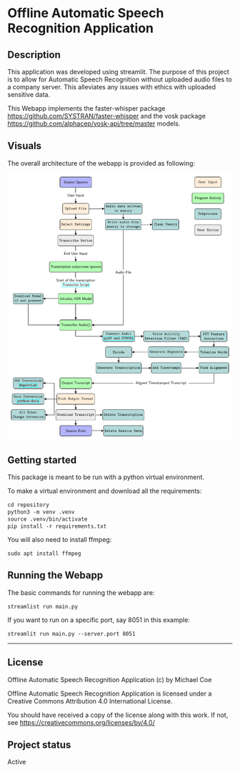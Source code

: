 # Offline Automatic Speech Recognition Application

## Description
This application was developed using streamlit. The purpose of this project is to allow for Automatic Speech Recognition without uploaded audio files to a company server. This alleviates any issues with ethics with uploaded sensitive data.

This Webapp implements the faster-whisper package <https://github.com/SYSTRAN/faster-whisper> and the vosk package <https://github.com/alphacep/vosk-api/tree/master> models.

## Visuals
The overall architecture of the webapp is provided as following:

![Architecture of the Webapp](webapp-architecture.png)

## Getting started

This package is meant to be run with a python virtual environment.

To make a virtual environment and download all the requirements:

```
cd repository
python3 -m venv .venv
source .venv/bin/activate
pip install -r requirements.txt
```

You will also need to install ffmpeg:

```
sudo apt install ffmpeg
```

## Running the Webapp

The basic commands for running the webapp are:

```
streamlist run main.py
```

If you want to run on a specific port, say 8051 in this example:

```
streamlit run main.py --server.port 8051
```

***

## License
Offline Automatic Speech Recognition Application (c) by Michael Coe

Offline Automatic Speech Recognition Application is licensed under a
Creative Commons Attribution 4.0 International License.

You should have received a copy of the license along with this
work. If not, see <https://creativecommons.org/licenses/by/4.0/>

## Project status
Active

